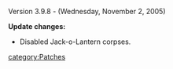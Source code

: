 Version 3.9.8 - (Wednesday, November 2, 2005)

**Update changes:**

- Disabled Jack-o-Lantern corpses.

[category:Patches](category:Patches.md "wikilink")
